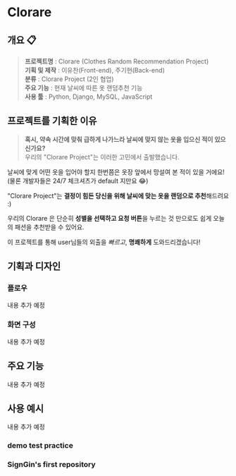 # **Clorare**
## **개요** 📋
>**프로젝트명** : Clorare (Clothes Random Recommendation Project) <br>
**기획 및 제작** : 이유찬(Front-end), 주기현(Back-end)<br>
**분류** : Clorare Project (2인 협업) <br>
**주요 기능** : 현재 날씨에 따른 옷 랜덤추천 기능 <br>
**사용 툴** : Python, Django, MySQL, JavaScript 

## **프로젝트를 기획한 이유**
>**혹시, 약속 시간에 맞춰 급하게 나가느라 날씨에 맞지 않는 옷을 입으신 적이 있으신가요?** <br>
우리의 "Clorare Project"는 이러한 고민에서 출발했습니다.

날씨에 맞게 어떤 옷을 입어야 할지 한번쯤은 옷장 앞에서 망설여 본 적이 있을 거에요! <br>
(물론 개발자들은 24/7 체크셔츠가 default 지만요 😂)

"Clorare Project"는 **결정이 힘든 당신을 위해 날씨에 맞는 옷을 랜덤으로 추천**해드려요 :)

우리의 Clorare 은 단순히 **성별을 선택하고 요청 버튼**을 누르는 것 만으로도 쉽게 오늘의 패션을 추천받을 수 있어요.

이 프로젝트를 통해 user님들의 외출을 *빠르고*, **명쾌하게** 도와드리겠습니다!

## **기획과 디자인**
### **플로우**
내용 추가 예정

### **화면 구성**
내용 추가 예정

## **주요 기능**
내용 추가 예정

## **사용 예시**
내용 추가 예정

### demo test practice
### SignGin's first repository

<!-- # **Clorare**
## **개요** 📋
>**프로젝트명** : Clorare (Clothes Random Recommendation Project) <br>
**기획 및 제작** : 이유찬(Front-end), 주기현(Back-end)<br>
**분류** : Clorare Project (2인 협업) <br>
**주요 기능** : 현재 날씨에 따른 옷 랜덤추천 기능 <br>
**사용 툴** : Python, Django, MySQL, JavaScript, Next.js

## **1. 프로젝트를 기획한 이유**
>**날씨를 확인하기 힘들거나 매일 어떤 옷을 입어야 할 지 고민이 될 때!** <br>
고민없이 옷을 선택해 입을 수 있도록 옷을 랜덤으로 추천해주는 프로젝트를 만들어 보게 되었습니다.

누구나 한번쯤은! **날씨를 신경쓰지 못한채 옷을 고르고 후회**한 경험이나 
**어떤 옷을 입고 나갈지에 대한 고민**으로 약속된 시간에 늦어본 경험이 있을 것입니다.

위와 같은 경험을 해결할 수 있을만한 프로젝트를 기획해보고자 Clorare 프로젝트를 기획하게 되었습니다.

Clorare는 단순히 **성별을 선택**하고 **요청 버튼**을 누르는 것 만으로 **랜덤으로 옷을 추천**해드립니다.

## **2. 기획과 디자인**
### **2-1. 플로우**
내용 추가 예정

### **2-2. 화면 구성**
내용 추가 예정

## **3. 주요 기능**
내용 추가 예정

## **4. 사용 예시**
내용 추가 예정

### demo test practice
### SignGin's first repository -->
